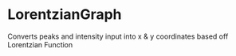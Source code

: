 # LorentzianGraph
Converts peaks and intensity input into x &amp; y coordinates based off Lorentzian Function
